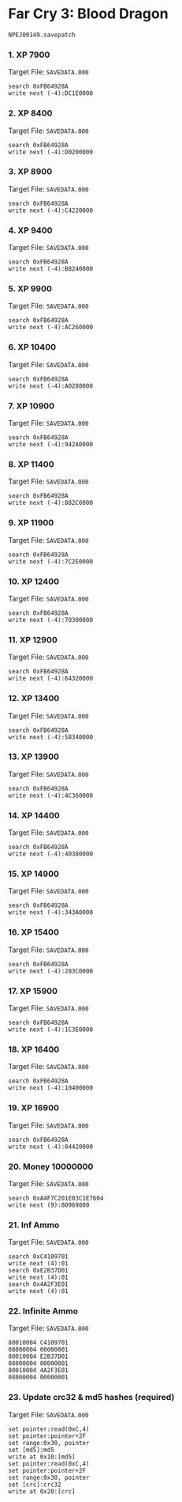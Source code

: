 #  Far Cry 3: Blood Dragon 

`NPEJ00149.savepatch`

### 1. XP 7900

Target File: `SAVEDATA.000`

```
search 0xFB64928A
write next (-4):DC1E0000
```

### 2. XP 8400

Target File: `SAVEDATA.000`

```
search 0xFB64928A
write next (-4):D0200000
```

### 3. XP 8900

Target File: `SAVEDATA.000`

```
search 0xFB64928A
write next (-4):C4220000
```

### 4. XP 9400

Target File: `SAVEDATA.000`

```
search 0xFB64928A
write next (-4):B8240000
```

### 5. XP 9900

Target File: `SAVEDATA.000`

```
search 0xFB64928A
write next (-4):AC260000
```

### 6. XP 10400

Target File: `SAVEDATA.000`

```
search 0xFB64928A
write next (-4):A0280000
```

### 7. XP 10900

Target File: `SAVEDATA.000`

```
search 0xFB64928A
write next (-4):942A0000
```

### 8. XP 11400

Target File: `SAVEDATA.000`

```
search 0xFB64928A
write next (-4):882C0000
```

### 9. XP 11900

Target File: `SAVEDATA.000`

```
search 0xFB64928A
write next (-4):7C2E0000
```

### 10. XP 12400

Target File: `SAVEDATA.000`

```
search 0xFB64928A
write next (-4):70300000
```

### 11. XP 12900

Target File: `SAVEDATA.000`

```
search 0xFB64928A
write next (-4):64320000
```

### 12. XP 13400

Target File: `SAVEDATA.000`

```
search 0xFB64928A
write next (-4):58340000
```

### 13. XP 13900

Target File: `SAVEDATA.000`

```
search 0xFB64928A
write next (-4):4C360000
```

### 14. XP 14400

Target File: `SAVEDATA.000`

```
search 0xFB64928A
write next (-4):40380000
```

### 15. XP 14900

Target File: `SAVEDATA.000`

```
search 0xFB64928A
write next (-4):343A0000
```

### 16. XP 15400

Target File: `SAVEDATA.000`

```
search 0xFB64928A
write next (-4):283C0000
```

### 17. XP 15900

Target File: `SAVEDATA.000`

```
search 0xFB64928A
write next (-4):1C3E0000
```

### 18. XP 16400

Target File: `SAVEDATA.000`

```
search 0xFB64928A
write next (-4):10400000
```

### 19. XP 16900

Target File: `SAVEDATA.000`

```
search 0xFB64928A
write next (-4):04420000
```

### 20. Money 10000000

Target File: `SAVEDATA.000`

```
search 0xA4F7C201E03C1E7604
write next (9):80969800
```

### 21. Inf Ammo

Target File: `SAVEDATA.000`

```
search 0xC4109701
write next (4):01
search 0xE2B37D01
write next (4):01
search 0x4A2F3E01
write next (4):01
```

### 22. Infinite Ammo

Target File: `SAVEDATA.000`

```
80010004 C4109701
08000004 00000001
80010004 E2B37D01
08000004 00000001
80010004 4A2F3E01
08000004 00000001
```

### 23. Update crc32 & md5 hashes (required)

Target File: `SAVEDATA.000`

```
set pointer:read(0xC,4)
set pointer:pointer+2F
set range:0x30, pointer
set [md5]:md5
write at 0x10:[md5]
set pointer:read(0xC,4)
set pointer:pointer+2F
set range:0x30, pointer
set [crc]:crc32
write at 0x20:[crc]
```

